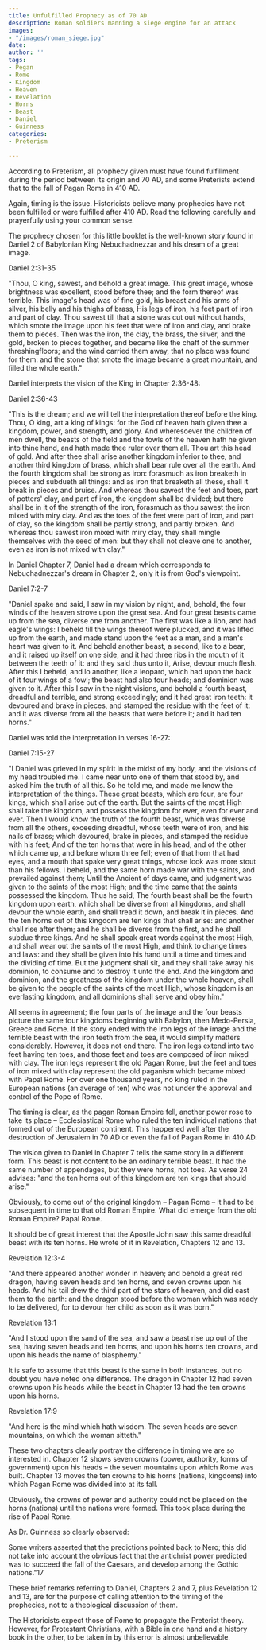 ```yaml
---
title: Unfulfilled Prophecy as of 70 AD
description: Roman soldiers manning a siege engine for an attack
images:
- "/images/roman_siege.jpg"
date: 
author: ''
tags:
- Pegan
- Rome
- Kingdom
- Heaven
- Revelation
- Horns
- Beast
- Daniel
- Guinness
categories:
- Preterism

---
```

According to Preterism, all prophecy given must have found fulfillment during the period between its origin and 70 AD, and some Preterists extend that to the fall of Pagan Rome in 410 AD.

Again, timing is the issue. Historicists believe many prophecies have not been fulfilled or were fulfilled after 410 AD. Read the following carefully and prayerfully using your common sense.

The prophecy chosen for this little booklet is the well-known story found in Daniel 2 of Babylonian King Nebuchadnezzar and his dream of a great image.

Daniel 2:31-35

"Thou, O king, sawest, and behold a great image. This great image, whose brightness was excellent, stood before thee; and the form thereof was terrible. This image's head was of fine gold, his breast and his arms of silver, his belly and his thighs of brass, His legs of iron, his feet part of iron and part of clay. Thou sawest till that a stone was cut out without hands, which smote the image upon his feet that were of iron and clay, and brake them to pieces. Then was the iron, the clay, the brass, the silver, and the gold, broken to pieces together, and became like the chaff of the summer threshingfloors; and the wind carried them away, that no place was found for them: and the stone that smote the image became a great mountain, and filled the whole earth."

Daniel interprets the vision of the King in Chapter 2:36-48:

Daniel 2:36-43

"This is the dream; and we will tell the interpretation thereof before the king. Thou, O king, art a king of kings: for the God of heaven hath given thee a kingdom, power, and strength, and glory. And wheresoever the children of men dwell, the beasts of the field and the fowls of the heaven hath he given into thine hand, and hath made thee ruler over them all. Thou art this head of gold. And after thee shall arise another kingdom inferior to thee, and another third kingdom of brass, which shall bear rule over all the earth. And the fourth kingdom shall be strong as iron: forasmuch as iron breaketh in pieces and subdueth all things: and as iron that breaketh all these, shall it break in pieces and bruise. And whereas thou sawest the feet and toes, part of potters' clay, and part of iron, the kingdom shall be divided; but there shall be in it of the strength of the iron, forasmuch as thou sawest the iron mixed with miry clay. And as the toes of the feet were part of iron, and part of clay, so the kingdom shall be partly strong, and partly broken. And whereas thou sawest iron mixed with miry clay, they shall mingle themselves with the seed of men: but they shall not cleave one to another, even as iron is not mixed with clay."

In Daniel Chapter 7, Daniel had a dream which corresponds to Nebuchadnezzar's dream in Chapter 2, only it is from God's viewpoint.

Daniel 7:2-7

"Daniel spake and said, I saw in my vision by night, and, behold, the four winds of the heaven strove upon the great sea. And four great beasts came up from the sea, diverse one from another. The first was like a lion, and had eagle's wings: I beheld till the wings thereof were plucked, and it was lifted up from the earth, and made stand upon the feet as a man, and a man's heart was given to it. And behold another beast, a second, like to a bear, and it raised up itself on one side, and it had three ribs in the mouth of it between the teeth of it: and they said thus unto it, Arise, devour much flesh. After this I beheld, and lo another, like a leopard, which had upon the back of it four wings of a fowl; the beast had also four heads; and dominion was given to it. After this I saw in the night visions, and behold a fourth beast, dreadful and terrible, and strong exceedingly; and it had great iron teeth: it devoured and brake in pieces, and stamped the residue with the feet of it: and it was diverse from all the beasts that were before it; and it had ten horns."

Daniel was told the interpretation in verses 16-27:

Daniel 7:15-27

"I Daniel was grieved in my spirit in the midst of my body, and the visions of my head troubled me. I came near unto one of them that stood by, and asked him the truth of all this. So he told me, and made me know the interpretation of the things. These great beasts, which are four, are four kings, which shall arise out of the earth. But the saints of the most High shall take the kingdom, and possess the kingdom for ever, even for ever and ever. Then I would know the truth of the fourth beast, which was diverse from all the others, exceeding dreadful, whose teeth were of iron, and his nails of brass; which devoured, brake in pieces, and stamped the residue with his feet; And of the ten horns that were in his head, and of the other which came up, and before whom three fell; even of that horn that had eyes, and a mouth that spake very great things, whose look was more stout than his fellows. I beheld, and the same horn made war with the saints, and prevailed against them; Until the Ancient of days came, and judgment was given to the saints of the most High; and the time came that the saints possessed the kingdom. Thus he said, The fourth beast shall be the fourth kingdom upon earth, which shall be diverse from all kingdoms, and shall devour the whole earth, and shall tread it down, and break it in pieces. And the ten horns out of this kingdom are ten kings that shall arise: and another shall rise after them; and he shall be diverse from the first, and he shall subdue three kings. And he shall speak great words against the most High, and shall wear out the saints of the most High, and think to change times and laws: and they shall be given into his hand until a time and times and the dividing of time. But the judgment shall sit, and they shall take away his dominion, to consume and to destroy it unto the end. And the kingdom and dominion, and the greatness of the kingdom under the whole heaven, shall be given to the people of the saints of the most High, whose kingdom is an everlasting kingdom, and all dominions shall serve and obey him."

All seems in agreement; the four parts of the image and the four beasts picture the same four kingdoms beginning with Babylon, then Medo-Persia, Greece and Rome. If the story ended with the iron legs of the image and the terrible beast with the iron teeth from the sea, it would simplify matters considerably. However, it does not end there. The iron legs extend into two feet having ten toes, and those feet and toes are composed of iron mixed with clay. The iron legs represent the old Pagan Rome, but the feet and toes of iron mixed with clay represent the old paganism which became mixed with Papal Rome. For over one thousand years, no king ruled in the European nations (an average of ten) who was not under the approval and control of the Pope of Rome.

The timing is clear, as the pagan Roman Empire fell, another power rose to take its place – Ecclesiastical Rome who ruled the ten individual nations that formed out of the European continent. This happened well after the destruction of Jerusalem in 70 AD or even the fall of Pagan Rome in 410 AD.

The vision given to Daniel in Chapter 7 tells the same story in a different form. This beast is not content to be an ordinary terrible beast. It had the same number of appendages, but they were horns, not toes. As verse 24 advises: "and the ten horns out of this kingdom are ten kings that should arise."

Obviously, to come out of the original kingdom – Pagan Rome – it had to be subsequent in time to that old Roman Empire. What did emerge from the old Roman Empire? Papal Rome.

It should be of great interest that the Apostle John saw this same dreadful beast with its ten horns. He wrote of it in Revelation, Chapters 12 and 13.

Revelation 12:3-4

"And there appeared another wonder in heaven; and behold a great red dragon, having seven heads and ten horns, and seven crowns upon his heads. And his tail drew the third part of the stars of heaven, and did cast them to the earth: and the dragon stood before the woman which was ready to be delivered, for to devour her child as soon as it was born."

Revelation 13:1

"And I stood upon the sand of the sea, and saw a beast rise up out of the sea, having seven heads and ten horns, and upon his horns ten crowns, and upon his heads the name of blasphemy."

It is safe to assume that this beast is the same in both instances, but no doubt you have noted one difference. The dragon in Chapter 12 had seven crowns upon his heads while the beast in Chapter 13 had the ten crowns upon his horns.

Revelation 17:9

"And here is the mind which hath wisdom. The seven heads are seven mountains, on which the woman sitteth."

These two chapters clearly portray the difference in timing we are so interested in. Chapter 12 shows seven crowns (power, authority, forms of government) upon his heads – the seven mountains upon which Rome was built. Chapter 13 moves the ten crowns to his horns (nations, kingdoms) into which Pagan Rome was divided into at its fall.

Obviously, the crowns of power and authority could not be placed on the horns (nations) until the nations were formed. This took place during the rise of Papal Rome.

As Dr. Guinness so clearly observed:

Some writers asserted that the predictions pointed back to Nero; this did not take into account the obvious fact that the antichrist power predicted was to succeed the fall of the Caesars, and develop among the Gothic nations."17

These brief remarks referring to Daniel, Chapters 2 and 7, plus Revelation 12 and 13, are for the purpose of calling attention to the timing of the prophecies, not to a theological discussion of them.

The Historicists expect those of Rome to propagate the Preterist theory. However, for Protestant Christians, with a Bible in one hand and a history book in the other, to be taken in by this error is almost unbelievable.